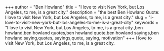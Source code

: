 +++
author = "Ben Howland"
title = "I love to visit New York, but Los Angeles, to me, is a great city."
description = "the best Ben Howland Quote: I love to visit New York, but Los Angeles, to me, is a great city."
slug = "i-love-to-visit-new-york-but-los-angeles-to-me-is-a-great-city"
keywords = "I love to visit New York, but Los Angeles, to me, is a great city.,ben howland,ben howland quotes,ben howland quote,ben howland sayings,ben howland saying,quotes, sayings,quote, saying, motivation"
+++
I love to visit New York, but Los Angeles, to me, is a great city.
